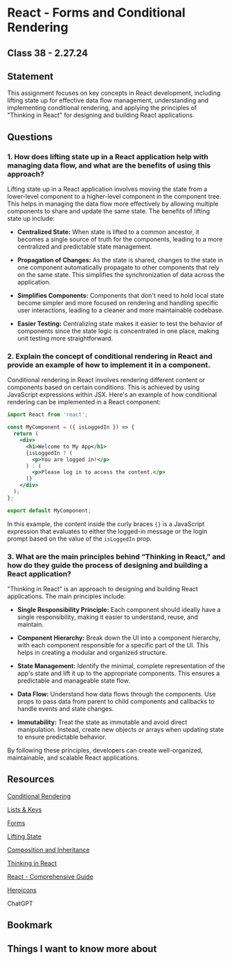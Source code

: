 # React - Forms and Conditional Rendering

## Class 38 - 2.27.24

## Statement

This assignment focuses on key concepts in React development, including lifting state up for effective data flow management, understanding and implementing conditional rendering, and applying the principles of "Thinking in React" for designing and building React applications.

## Questions

### 1. How does lifting state up in a React application help with managing data flow, and what are the benefits of using this approach?

Lifting state up in a React application involves moving the state from a lower-level component to a higher-level component in the component tree. This helps in managing the data flow more effectively by allowing multiple components to share and update the same state. The benefits of lifting state up include:

- **Centralized State:** When state is lifted to a common ancestor, it becomes a single source of truth for the components, leading to a more centralized and predictable state management.

- **Propagation of Changes:** As the state is shared, changes to the state in one component automatically propagate to other components that rely on the same state. This simplifies the synchronization of data across the application.

- **Simplifies Components:** Components that don't need to hold local state become simpler and more focused on rendering and handling specific user interactions, leading to a cleaner and more maintainable codebase.

- **Easier Testing:** Centralizing state makes it easier to test the behavior of components since the state logic is concentrated in one place, making unit testing more straightforward.

### 2. Explain the concept of conditional rendering in React and provide an example of how to implement it in a component.

Conditional rendering in React involves rendering different content or components based on certain conditions. This is achieved by using JavaScript expressions within JSX. Here's an example of how conditional rendering can be implemented in a React component:

```jsx
import React from 'react';

const MyComponent = ({ isLoggedIn }) => {
  return (
    <div>
      <h1>Welcome to My App</h1>
      {isLoggedIn ? (
        <p>You are logged in!</p>
      ) : (
        <p>Please log in to access the content.</p>
      )}
    </div>
  );
};

export default MyComponent;
```

In this example, the content inside the curly braces `{}` is a JavaScript expression that evaluates to either the logged-in message or the login prompt based on the value of the `isLoggedIn` prop.

### 3. What are the main principles behind “Thinking in React,” and how do they guide the process of designing and building a React application?

"Thinking in React" is an approach to designing and building React applications. The main principles include:

- **Single Responsibility Principle:** Each component should ideally have a single responsibility, making it easier to understand, reuse, and maintain.

- **Component Hierarchy:** Break down the UI into a component hierarchy, with each component responsible for a specific part of the UI. This helps in creating a modular and organized structure.

- **State Management:** Identify the minimal, complete representation of the app's state and lift it up to the appropriate components. This ensures a predictable and manageable state flow.

- **Data Flow:** Understand how data flows through the components. Use props to pass data from parent to child components and callbacks to handle events and state changes.

- **Immutability:** Treat the state as immutable and avoid direct manipulation. Instead, create new objects or arrays when updating state to ensure predictable behavior.

By following these principles, developers can create well-organized, maintainable, and scalable React applications.

## Resources

[Conditional Rendering](https://reactjs.org/docs/conditional-rendering.html)

[Lists & Keys](https://reactjs.org/docs/lists-and-keys.html)

[Forms](https://reactjs.org/docs/forms.html)

[Lifting State](https://reactjs.org/docs/lifting-state-up.html)

[Composition and Inheritance](https://reactjs.org/docs/composition-vs-inheritance.html)

[Thinking in React](https://reactjs.org/docs/thinking-in-react.html)

[React - Comprehensive Guide](https://tylermcginnis.com/reactjs-tutorial-a-comprehensive-guide-to-building-apps-with-react/)

[Heroicons](https://heroicons.com/)

ChatGPT

## Bookmark


## Things I want to know more about


